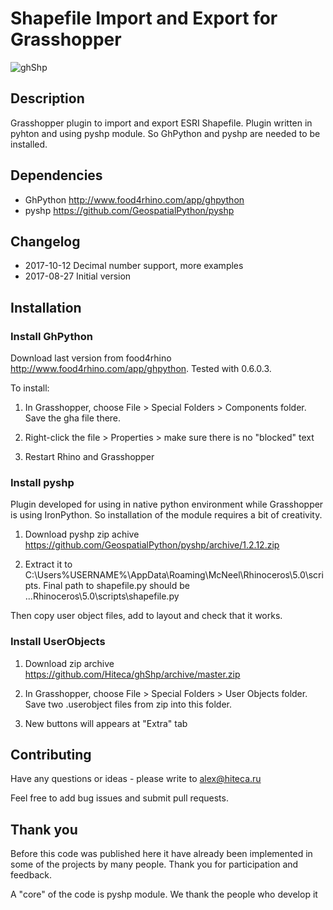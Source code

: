 # Shapefile Import and Export for Grasshopper

![ghShp](https://github.com/Hiteca/ghShp/blob/master/shapefile128.png?raw=true)

## Description

Grasshopper plugin to import and export ESRI Shapefile. Plugin written in pyhton and using pyshp module. So GhPython and pyshp are needed to be installed.

## Dependencies

- GhPython http://www.food4rhino.com/app/ghpython
- pyshp https://github.com/GeospatialPython/pyshp

## Changelog

- 2017-10-12 Decimal number support, more examples
- 2017-08-27 Initial version


## Installation

### Install GhPython
Download last version from food4rhino http://www.food4rhino.com/app/ghpython. 
Tested with 0.6.0.3.

To install:

1. In Grasshopper, choose File > Special Folders > Components folder. Save the gha file there.

2. Right-click the file > Properties > make sure there is no "blocked" text

3. Restart Rhino and Grasshopper

### Install pyshp

Plugin developed for using in native python environment while Grasshopper is using IronPython. So installation of the module requires a bit of creativity.

1. Download pyshp zip achive https://github.com/GeospatialPython/pyshp/archive/1.2.12.zip

2. Extract it to C:\Users\%USERNAME%\AppData\Roaming\McNeel\Rhinoceros\5.0\scripts\. Final path to shapefile.py should be ...Rhinoceros\5.0\scripts\shapefile.py

Then copy user object files, add to layout and check that it works.

### Install UserObjects

1. Download zip archive https://github.com/Hiteca/ghShp/archive/master.zip

2. In Grasshopper, choose File > Special Folders > User Objects folder. Save two .userobject files from zip into this folder.

3. New buttons will appears at "Extra" tab

## Contributing

Have any questions or ideas - please write to alex@hiteca.ru

Feel free to add bug issues and submit pull requests.

## Thank you

Before this code was published here it have already been implemented in some of the projects by many people. Thank you for participation and feedback.

A "core" of the code is pyshp module. We thank the people who develop it 
